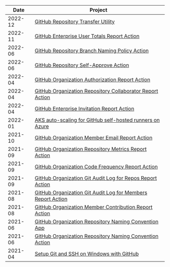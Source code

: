 | Date    | Project                                                                                                                                                           |
| ------- | ----------------------------------------------------------------------------------------------------------------------------------------------------------------- |
| 2022-12 | [GitHub Repository Transfer Utility](https://github.com/nicklegan/github-repo-transfer-utility)                                                                   |
| 2022-11 | [GitHub Enterprise User Totals Report Action](https://github.com/marketplace/actions/github-enterprise-user-totals-report-action)                                 |
| 2022-06 | [GitHub Repository Branch Naming Policy Action](https://github.com/marketplace/actions/github-repo-branch-naming-policy-action)                                   |
| 2022-06 | [GitHub Repository Self-Approve Action](https://github.com/marketplace/actions/github-repository-self-approve-action)                                             |
| 2022-04 | [GitHub Organization Authorization Report Action](https://github.com/marketplace/actions/github-organization-authorization-report-action)                         |
| 2022-04 | [GitHub Organization Repository Collaborator Report Action](https://github.com/marketplace/actions/github-organization-repository-collaborator-action)            |
| 2022-04 | [GitHub Enterprise Invitation Report Action](https://github.com/marketplace/actions/github-enterprise-invitation-report-action)                                   |
| 2022-01 | [AKS auto-scaling for GitHub self-hosted runners on Azure](https://github.com/nicklegan/aks-auto-scaling-github-self-hosted-runners)                              |
| 2021-10 | [GitHub Organization Member Email Report Action](https://github.com/marketplace/actions/github-organization-member-email-report-action)                           |
| 2021-09 | [GitHub Organization Repository Metrics Report Action](https://github.com/marketplace/actions/github-organization-repository-metrics-report-action)               |
| 2021-09 | [GitHub Organization Code Frequency Report Action](https://github.com/marketplace/actions/github-organization-code-frequency-report-action)                       |
| 2021-09 | [GitHub Organization Git Audit Log for Repos Report Action](https://github.com/marketplace/actions/github-organization-git-audit-log-for-repos-report-action)     |
| 2021-08 | [GitHub Organization Git Audit Log for Members Report Action](https://github.com/marketplace/actions/github-organization-git-audit-log-for-members-report-action) |
| 2021-08 | [GitHub Organization Member Contribution Report Action](https://github.com/nicklegan/github-org-member-contribution-action)                                       |
| 2021-06 | [GitHub Organization Repository Naming Convention App](https://github.com/nicklegan/repository-naming-convention-app)                                             |
| 2021-06 | [GitHub Organization Repository Naming Convention Action](https://github.com/nicklegan/repository-naming-convention-action)                                       |
| 2021-04 | [Setup Git and SSH on Windows with GitHub](https://github.com/nicklegan/setup-git-and-ssh-on-windows-with-github)                                                 |

